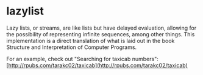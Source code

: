 lazylist
===============================================================================

Lazy lists, or streams, are like lists but have delayed evaluation, allowing for the possibility of representing infinite sequences, among other things. This implementation is a direct translation of what is laid out in the book Structure and Interpretation of Computer Programs.

For an example, check out "Searching for taxicab numbers": [http://rpubs.com/tarakc02/taxicab](http://rpubs.com/tarakc02/taxicab)
